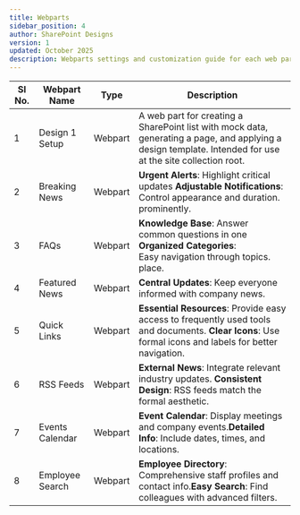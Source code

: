 ```yaml
---
title: Webparts
sidebar_position: 4
author: SharePoint Designs
version: 1
updated: October 2025
description: Webparts settings and customization guide for each web part.
---
```



| Sl No. | Webpart Name    | Type    | Description                                                                                                                                                |
| ------ | --------------- | ------- | ---------------------------------------------------------------------------------------------------------------------------------------------------------- |
| 1      | Design 1 Setup  | Webpart | A web part for creating a SharePoint list with mock data, generating a page, and applying a design template. Intended for use at the site collection root. |
| 2      | Breaking News   | Webpart | **Urgent Alerts**: Highlight critical updates **Adjustable Notifications**: Control appearance and duration. prominently.                                  |
| 3      | FAQs            | Webpart | **Knowledge Base**: Answer common questions in one **Organized Categories**: <br />Easy navigation through topics. place.                                  |
| 4      | Featured News   | Webpart | **Central Updates**: Keep everyone informed with company news.                                                                                             |
| 5      | Quick Links     | Webpart | **Essential Resources**: Provide easy access to frequently used tools and documents. **Clear Icons**: Use formal icons and labels for better navigation.   |
| 6      | RSS Feeds       | Webpart | **External News**: Integrate relevant industry updates. **Consistent Design**: RSS feeds match the formal aesthetic.                                       |
| 7      | Events Calendar | Webpart | **Event Calendar**: Display meetings and company events.**Detailed Info**: Include dates, times, and locations.                                            |
| 8      | Employee Search | Webpart | **Employee Directory**: Comprehensive staff profiles and contact info.**Easy Search**: Find colleagues with advanced filters.                              |
